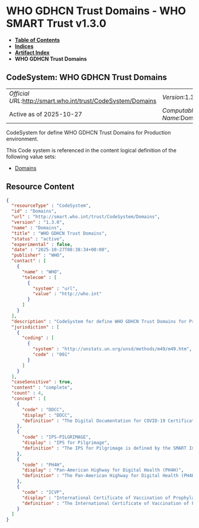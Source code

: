 # WHO GDHCN Trust Domains - WHO SMART Trust v1.3.0

* [**Table of Contents**](toc.md)
* [**Indices**](indices.md)
* [**Artifact Index**](artifacts.md)
* **WHO GDHCN Trust Domains**

## CodeSystem: WHO GDHCN Trust Domains 

| | |
| :--- | :--- |
| *Official URL*:http://smart.who.int/trust/CodeSystem/Domains | *Version*:1.3.0 |
| Active as of 2025-10-27 | *Computable Name*:Domains |

 
CodeSystem for define WHO GDHCN Trust Domains for Production environment. 

 This Code system is referenced in the content logical definition of the following value sets: 

* [Domains](ValueSet-Domains.md)



## Resource Content

```json
{
  "resourceType" : "CodeSystem",
  "id" : "Domains",
  "url" : "http://smart.who.int/trust/CodeSystem/Domains",
  "version" : "1.3.0",
  "name" : "Domains",
  "title" : "WHO GDHCN Trust Domains",
  "status" : "active",
  "experimental" : false,
  "date" : "2025-10-27T08:38:34+00:00",
  "publisher" : "WHO",
  "contact" : [
    {
      "name" : "WHO",
      "telecom" : [
        {
          "system" : "url",
          "value" : "http://who.int"
        }
      ]
    }
  ],
  "description" : "CodeSystem for define WHO GDHCN Trust Domains for Production environment.",
  "jurisdiction" : [
    {
      "coding" : [
        {
          "system" : "http://unstats.un.org/unsd/methods/m49/m49.htm",
          "code" : "001"
        }
      ]
    }
  ],
  "caseSensitive" : true,
  "content" : "complete",
  "count" : 4,
  "concept" : [
    {
      "code" : "DDCC",
      "display" : "DDCC",
      "definition" : "The Digital Documentation for COVID-19 Certificates (DDCC) is defined by the SMART Implementation Guide at http://smart.who.int/ddcc"
    },
    {
      "code" : "IPS-PILGRIMAGE",
      "display" : "IPS for Pilgrimage",
      "definition" : "The IPS for Pilgrimage is defined by the SMART Implementation Guide at http://smart.who.int/ips-pilgrimage"
    },
    {
      "code" : "PH4H",
      "display" : "Pan-American Highway for Digital Health (PH4H)",
      "definition" : "The Pan-American Highway for Digital Health (PH4H) is defined by SMART Implementation Guide at https://worldhealthorganization.github.io/smart-ph4h/"
    },
    {
      "code" : "ICVP",
      "display" : "International Certificate of Vaccination of Prophylaxsis (ICVP)",
      "definition" : "The International Certificate of Vaccination of Prophylaxsis (ICVP) is defined by SMART Implementation Guide at https://worldhealthorganization.github.io/smart-icvp/"
    }
  ]
}

```
